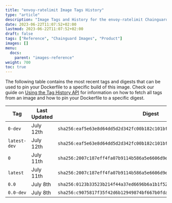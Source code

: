 ```yaml
---
title: "envoy-ratelimit Image Tags History"
type: "article"
description: "Image Tags and History for the envoy-ratelimit Chainguard Image"
date: 2023-06-22T11:07:52+02:00
lastmod: 2023-06-22T11:07:52+02:00
draft: false
tags: ["Reference", "Chainguard Images", "Product"]
images: []
menu:
  docs:
    parent: "images-reference"
weight: 700
toc: true
---
```


The following table contains the most recent tags and digests that can be used to pin your Dockerfile to a specific build of this image. Check our guide on [Using the Tag History API](/chainguard/chainguard-images/using-the-tag-history-api/) for information on how to fetch all tags from an image and how to pin your Dockerfile to a specific digest.

| Tag          | Last Updated | Digest                                                                    |
|--------------|--------------|---------------------------------------------------------------------------|
| `0-dev`      | July 12th    | `sha256:eaf5e63e8d64dd5d2d342fc00b182c101bf88aa5b93f3f36d1cb3779ccc5fd95` |
| `latest-dev` | July 12th    | `sha256:eaf5e63e8d64dd5d2d342fc00b182c101bf88aa5b93f3f36d1cb3779ccc5fd95` |
| `0`          | July 11th    | `sha256:2007c187eff4fa07b9114b586a5e6606d9ec919f30835dbbd5e4c4d73f79775b` |
| `latest`     | July 11th    | `sha256:2007c187eff4fa07b9114b586a5e6606d9ec919f30835dbbd5e4c4d73f79775b` |
| `0.0`        | July 8th     | `sha256:0123b33523b214f44a37ed6696b6a1b1f52b76af865cd9b719cc844aca1c090f` |
| `0.0-dev`    | July 8th     | `sha256:c9075817f35f42d6b12949874bf667b0fda51a94ee619782f5e9755fd6f36707` |
